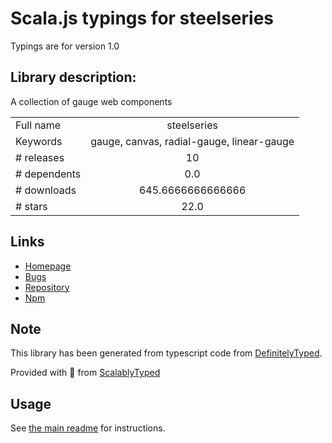 
# Scala.js typings for steelseries

Typings are for version 1.0

## Library description:
A collection of gauge web components

|                    |                 |
| ------------------ | :-------------: |
| Full name          | steelseries |
| Keywords           | gauge, canvas, radial-gauge, linear-gauge |
| # releases         | 10 |
| # dependents       | 0.0 |
| # downloads        | 645.6666666666666 |
| # stars            | 22.0 |

## Links
- [Homepage](https://nicolas-van.github.io/steelseries/)
- [Bugs](https://github.com/nicolas-van/steelseries/issues)
- [Repository](https://github.com/nicolas-van/steelseries)
- [Npm](https://www.npmjs.com/package/steelseries)
    


## Note
This library has been generated from typescript code from [DefinitelyTyped](https://definitelytyped.org).

Provided with :purple_heart: from [ScalablyTyped](https://github.com/oyvindberg/ScalablyTyped)

## Usage
See [the main readme](../../readme.md) for instructions.


